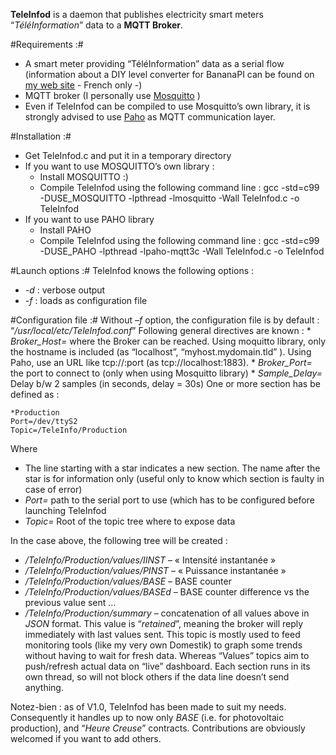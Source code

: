 **TeleInfod** is a daemon that publishes electricity smart meters “*TéléInformation*” data to a **MQTT Broker**.

#Requirements :#
* A smart meter providing “TéléInformation” data as a serial flow (information about a DIY level converter for BananaPI can be found on [my web site](http://destroyedlolo.info/BananaPI/TeleInformation/) - French only -)
* MQTT broker (I personally use [Mosquitto](http://mosquitto.org/) )
* Even if TeleInfod can be compiled to use Mosquitto’s own library, it is strongly advised to use [Paho](http://eclipse.org/paho/) as MQTT communication layer.

#Installation :#
* Get TeleInfod.c and put it in a temporary directory
* If you want to use MOSQUITTO’s own library :
	* Install MOSQUITTO :)
	* Compile TeleInfod using the following command line :
    gcc -std=c99 -DUSE_MOSQUITTO -lpthread -lmosquitto -Wall TeleInfod.c -o TeleInfod
* If you want to use  PAHO library
	* Install PAHO
	* Compile TeleInfod using the following command line :
    gcc -std=c99 -DUSE_PAHO -lpthread -lpaho-mqtt3c -Wall TeleInfod.c -o TeleInfod

#Launch options :#
TeleInfod knows the following options :
* *-d* : verbose output
* *-f<file>* : loads <file> as configuration file

#Configuration file :#
Without *–f* option, the configuration file is by default : “*/usr/local/etc/TeleInfod.conf*”
Following general directives are known :
	* *Broker_Host=* where the Broker can be reached. Using moquitto library, only the hostname is included (as “localhost”, “myhost.mydomain.tld” ). Using Paho, use an URL like tcp://<hostname>:port (as tcp://localhost:1883).
	* *Broker_Port=* the port to connect to (only when using Mosquitto library)
	* *Sample_Delay=* Delay b/w 2 samples (in seconds, delay = 30s)
One or more section has be defined as :

    *Production
    Port=/dev/ttyS2
    Topic=/TeleInfo/Production

Where
* The line starting with a star indicates a new section. The name after the star is for information only (useful only to know which section is faulty in case of error)
* *Port=* path to the serial port to use (which has to be configured before launching TeleInfod
* *Topic=* Root of the topic tree where to expose data

In the case above, the following tree will be created :
* */TeleInfo/Production/values/IINST* – « Intensité instantanée »
* */TeleInfo/Production/values/PINST* – « Puissance instantanée »
* */TeleInfo/Production/values/BASE* – BASE counter
* */TeleInfo/Production/values/BASEd* – BASE counter difference vs the previous value sent
…
* */TeleInfo/Production/summary* – concatenation of all values above in *JSON* format. This value is “*retained*”, meaning the broker will reply immediately with last values sent. This topic is mostly used to feed monitoring tools (like my very own Domestik) to graph some trends without having to wait for fresh data. Whereas “Values” topics aim to push/refresh actual data on “live” dashboard.
Each section runs in its own thread, so will not block others if the data line doesn’t send anything.

Notez-bien : as of V1.0, TeleInfod has been made to suit my needs. Consequently it handles up to now only *BASE* (i.e. for photovoltaic production), and “*Heure Creuse*” contracts. Contributions are obviously welcomed if you want to add others.
